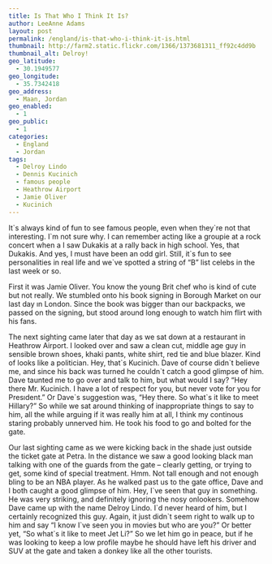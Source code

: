 ```yaml
---
title: Is That Who I Think It Is?
author: LeeAnne Adams
layout: post
permalink: /england/is-that-who-i-think-it-is.html
thumbnail: http://farm2.static.flickr.com/1366/1373681311_ff92c4dd9b
thumbnail_alt: Delroy!
geo_latitude:
  - 30.1949577
geo_longitude:
  - 35.7342418
geo_address:
  - Maan, Jordan
geo_enabled:
  - 1
geo_public:
  - 1
categories:
  - England
  - Jordan
tags:
  - Delroy Lindo
  - Dennis Kucinich
  - famous people
  - Heathrow Airport
  - Jamie Oliver
  - Kucinich
---
```

It\`s always kind of fun to see famous people, even when they\`re not that interesting. I\`m not sure why. I can remember acting like a groupie at a rock concert when a I saw Dukakis at a rally back in high school. Yes, that Dukakis. And yes, I must have been an odd girl. Still, it\`s fun to see personalities in real life and we\`ve spotted a string of &#8220;B&#8221; list celebs in the last week or so.

First it was Jamie Oliver. You know the young Brit chef who is kind of cute but not really. We stumbled onto his book signing in Borough Market on our last day ın London. Since the book was bigger than our backpacks, we passed on the signing, but stood around long enough to watch him flirt with his fans.

The next sighting came later that day as we sat down at a restaurant in Heathrow Airport. I looked over and saw a clean cut, middle age guy in sensible brown shoes, khaki pants, white shirt, red tie and blue blazer. Kind of looks like a politician. Hey, that\`s Kucinich. Dave of course didn\`t believe me, and since his back was turned he couldn\`t catch a good glimpse of him. Dave taunted me to go over and talk to him, but what would I say? &#8220;Hey there Mr. Kucinich. I have a lot of respect for you, but never vote for you for Presıdent.&#8221; Or Dave\`s suggestion was, &#8220;Hey there. So what\`s it like to meet Hillary?&#8221; So while we sat around thinking of inappropriate things to say to him, all the while arguing if it was really him at all, I think my continous staring probably unnerved him. He took his food to go and bolted for the gate.

Our last sighting came as we were kicking back in the shade just outside the ticket gate at Petra. In the distance we saw a good looking black man talking with one of the guards from the gate &#8211; clearly getting, or trying to get, some kind of special treatment. Hmm. Not tall enough and not enough bling to be an NBA player. As he walked past us to the gate office, Dave and I both caught a good glimpse of him. Hey, I\`ve seen that guy in something. He was very striking, and definitely ignoring the nosy onlookers. Somehow Dave came up with the name Delroy Lindo. I\`d never heard of him, but I certainly recognized this guy. Again, it just didn\`t seem right to walk up to him and say &#8220;I know I\`ve seen you in movies but who are you?&#8221; Or better yet, &#8220;So what\`s it like to meet Jet Li?&#8221; So we let him go in peace, but if he was looking to keep a low profile maybe he should have left his driver and SUV at the gate and taken a donkey like all the other tourists.